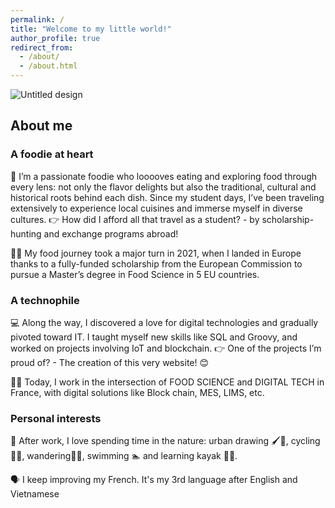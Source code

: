 ```yaml
---
permalink: /
title: "Welcome to my little world!"
author_profile: true
redirect_from: 
  - /about/
  - /about.html
---
```


![Untitled design](https://github.com/user-attachments/assets/9c4ab4fe-eb3b-4178-894c-fc1dc87164fd)

About me
------

### A foodie at heart
🍜 I’m a passionate foodie who looooves eating and exploring food through every lens: not only the flavor delights but also the traditional, cultural and historical roots behind each dish. Since my student days, I’ve been traveling extensively to experience local cuisines and immerse myself in diverse cultures. 👉 How did I afford all that travel as a student? - by scholarship-hunting and exchange programs abroad!

👩‍🎓 My food journey took a major turn in 2021, when I landed in Europe thanks to a fully-funded scholarship from the European Commission to pursue a Master’s degree in Food Science in 5 EU countries.

### A technophile
💻 Along the way, I discovered a love for digital technologies and gradually pivoted toward IT. I taught myself new skills like SQL and Groovy, and worked on projects involving IoT and blockchain. 👉 One of the projects I’m proud of? - The creation of this very website! 😊

🔬🌐 Today, I work in the intersection of FOOD SCIENCE and DIGITAL TECH in France, with digital solutions like Block chain, MES, LIMS, etc.

### Personal interests
🌳 After work, I love spending time in the nature: urban drawing 🖌📸, cycling 🚴‍♂️, wandering🚶‍♀️, swimming 🏊 and learning kayak 🚣‍♀️.

🗣 I keep improving my French. It's my 3rd language after English and Vietnamese

